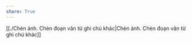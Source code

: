 ```yaml
---
share: True
---
```

[[./Chèn ảnh. Chèn đoạn văn từ ghi chú khác|Chèn ảnh. Chèn đoạn văn từ ghi chú khác]]
